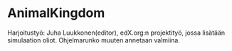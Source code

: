 # AnimalKingdom

Harjoitustyö: Juha Luukkonen(editor), edX.org:n projektityö, jossa lisätään simulaation oliot. Ohjelmarunko muuten annetaan valmiina.
